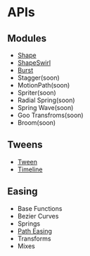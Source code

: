# APIs

## Modules
- [Shape](./shape.md)
- [ShapeSwirl](./shape-swirl.md)
- [Burst](./burst.md)
- Stagger(soon)
- MotionPath(soon)
- Spriter(soon)
- Radial Spring(soon)
- Spring Wave(soon)
- Goo Transfroms(soon)
- Broom(soon)

## Tweens

- [Tween](./tweens/tween.md)
- [Timeline](./tweens/timeline.md)

## Easing
- Base Functions
- Bezier Curves
- Springs
- [Path Easing](./easing/path-easing.md)
- Transforms
- Mixes
